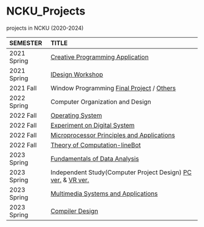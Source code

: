 # NCKU_Projects
projects in NCKU (2020-2024)


| SEMESTER | TITLE |
| :-----| :-----|
|2021 Spring | [Creative Programming Application](https://github.com/lynn9106/e94091071_arduinofinal.git)|
|2021 Spring | [IDesign Workshop](https://github.com/lynn9106/e94091071_intropage.git)|
|2021 Fall   | Window Programming [Final Project](https://github.com/lynn9106/CsharpFinal.git) / [Others](https://github.com/lynn9106/WindowProgramming_HW.git)|
|2022 Spring | Computer Organization and Design|
|2022 Fall	 | [Operating System](https://github.com/lynn9106/NCKU_OS.git)|
|2022 Fall	 | [Experiment on Digital System](https://github.com/lynn9106/NCKU_FightZombie.git)|
|2022 Fall	 | [Microprocessor Principles and Applications](https://github.com/lynn9106/NCKU_microprocessor_final_project.git)|
|2022 Fall	 | [Theory of Computation-lineBot](https://github.com/lynn9106/memelinebot.git)|
|2023 Spring | [Fundamentals of Data Analysis](https://github.com/lynn9106/NCKU_Fundamentals-of-Data-Analysis.git)|
|2023 Spring | Independent Study(Computer Project Design) [PC ver.](https://github.com/LinBoRui/unity-project-2023.git) & [VR ver.](https://github.com/weihsinyeh/Unity_VR_Project_Latest.git)|
|2023 Spring | [Multimedia Systems and Applications](https://github.com/lynn9106/NCKU_Multimedia-Systems-and-Applications.git) |
|2023 Spring | [Compiler Design](https://github.com/lynn9106/NCKU_Compiler2023.git) |




